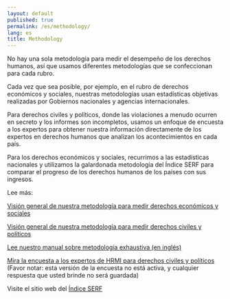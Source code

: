 ```yaml
---
layout: default
published: true
permalink: /es/methodology/
lang: es
title: Methodology
---
```


No hay una sola metodología para medir el desempeño de los derechos humanos, así que usamos diferentes metodologías que se confeccionan para cada rubro.

Cada vez que sea posible, por ejemplo, en el rubro de derechos económicos y sociales, nuestras metodologías usan estadísticas objetivas realizadas por Gobiernos nacionales y agencias internacionales.

Para derechos civiles y políticos, donde las violaciones a menudo ocurren en secreto y los informes son incompletos, usamos un enfoque de encuesta a los expertos para obtener nuestra información directamente de los expertos en derechos humanos que analizan los acontecimientos en cada país.

Para los derechos económicos y sociales, recurrimos a las estadísticas nacionales y utilizamos la galardonada metodología del Índice SERF para comparar el progreso de los derechos humanos de los países con sus ingresos.

Lee más:

[Visión general de nuestra metodología para medir derechos económicos y sociales](https://humanrightsmeasurement.org/es/metodologia/midiendo-derechos-economicos-y-sociales/)

[Visión general de nuestra metodología para medir derechos civiles y políticos](https://humanrightsmeasurement.org/es/metodologia/medicion-de-los-derechos-civiles-y-politicos/)

[Lee nuestro manual sobre metodología exhaustiva (en inglés)](https://humanrightsmeasurement.org/methodology-handbook/)

[Mira la encuesta a los expertos de HRMI para derechos civiles y políticos ](https://ugeorgia.qualtrics.com/jfe/preview/SV_d71YagJrGqcMq4R?Q_CHL=preview) (Favor notar: esta versión de la encuesta no está activa, y cualquier respuesta que usted brinde no será guardada)

Visite el sitio web del [Índice SERF](https://serfindex.uconn.edu/)
